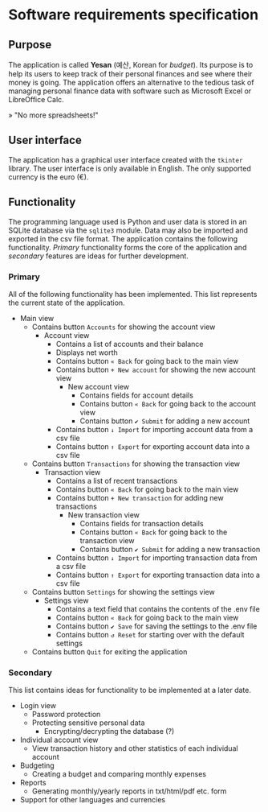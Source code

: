 # Software requirements specification

## Purpose

The application is called **Yesan** (예산, Korean for *budget*). Its purpose is to help its users to keep track of their personal finances and see where their money is going. The application offers an alternative to the tedious task of managing personal finance data with software such as Microsoft Excel or LibreOffice Calc.

» "No more spreadsheets!"

## User interface

The application has a graphical user interface created with the `tkinter` library. The user interface is only available in English. The only supported currency is the euro (€).

## Functionality

The programming language used is Python and user data is stored in an SQLite database via the `sqlite3` module. Data may also be imported and exported in the csv file format. The application contains the following functionality. *Primary* functionality forms the core of the application and *secondary* features are ideas for further development.

### Primary

All of the following functionality has been implemented. This list represents the current state of the application.

- Main view
  - Contains button `Accounts` for showing the account view
    - Account view
      - Contains a list of accounts and their balance
      - Displays net worth
      - Contains button `« Back` for going back to the main view
      - Contains button `+ New account` for showing the new account view
          - New account view
            - Contains fields for account details
            - Contains button `« Back` for going back to the account view
            - Contains button `✔ Submit` for adding a new account 
      - Contains button `↓ Import` for importing account data from a csv file
      - Contains button `↑ Export` for exporting account data into a csv file
  - Contains button `Transactions` for showing the transaction view
    - Transaction view
      - Contains a list of recent transactions
      - Contains button `« Back` for going back to the main view
      - Contains button `+ New transaction` for adding new transactions
          - New transaction view
            - Contains fields for transaction details
            - Contains button `« Back` for going back to the transaction view
            - Contains button `✔ Submit` for adding a new transaction 
      - Contains button `↓ Import` for importing transaction data from a csv file
      - Contains button `↑ Export` for exporting transaction data into a csv file
  - Contains button `Settings` for showing the settings view
    - Settings view
      - Contains a text field that contains the contents of the .env file
      - Contains button `« Back` for going back to the main view
      - Contains button `✔ Save` for saving the settings to the .env file
      - Contains button `↺ Reset` for starting over with the default settings
  - Contains button `Quit` for exiting the application

### Secondary

This list contains ideas for functionality to be implemented at a later date.

- Login view
  - Password protection
  - Protecting sensitive personal data
    - Encrypting/decrypting the database (?)
- Individual account view
  - View transaction history and other statistics of each individual account
- Budgeting
  - Creating a budget and comparing monthly expenses
- Reports
  - Generating monthly/yearly reports in txt/html/pdf etc. form
- Support for other languages and currencies
